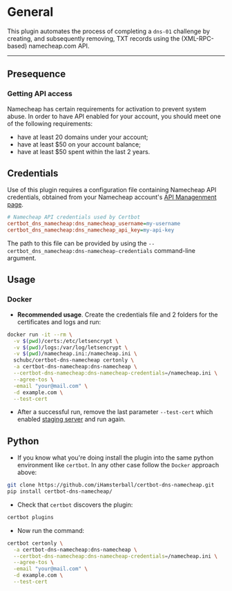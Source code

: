 # General

This plugin automates the process of completing a ``dns-01`` challenge by creating, and subsequently removing, TXT records using the (XML-RPC-based) namecheap.com API.

------------------

## Presequence

### Getting API access

Namecheap has certain requirements for activation to prevent system abuse. In order to have API enabled for your account, you should meet one of the following requirements:

- have at least 20 domains under your account;
- have at least $50 on your account balance;
- have at least $50 spent within the last 2 years.

## Credentials

Use of this plugin requires a configuration file containing Namecheap API credentials, obtained from your Namecheap account's [API Managenment page](https://ap.www.namecheap.com/settings/tools/apiaccess/).

```ini
# Namecheap API credentials used by Certbot
certbot_dns_namecheap:dns_namecheap_username=my-username
certbot_dns_namecheap:dns_namecheap_api_key=my-api-key
```

The path to this file can be provided by using the `--certbot_dns_namecheap:dns-namecheap-credentials` command-line argument.

## Usage

### Docker

- **Recommended usage**. Create the credentials file and 2 folders for the certificates and logs and run:

```sh
docker run -it --rm \
  -v $(pwd)/certs:/etc/letsencrypt \
  -v $(pwd)/logs:/var/log/letsencrypt \
  -v $(pwd)/namecheap.ini:/namecheap.ini \
  schubc/certbot-dns-namecheap certonly \
  -a certbot-dns-namecheap:dns-namecheap \
  --certbot-dns-namecheap:dns-namecheap-credentials=/namecheap.ini \
  --agree-tos \
  -email "your@mail.com" \
  -d example.com \
  --test-cert
```

- After a successful run, remove the last parameter `--test-cert` which enabled [staging server](https://letsencrypt.org/docs/staging-environment/) and run again.

## Python

- If you know what you're doing install the plugin into the same python environment like `certbot`. In any other case follow the `Docker` approach above:

```sh
git clone https://github.com/iHamsterball/certbot-dns-namecheap.git
pip install certbot-dns-namecheap/
```

- Check that `certbot` discovers the plugin:

```sh
certbot plugins
```

- Now run the command:

```sh
certbot certonly \
  -a certbot-dns-namecheap:dns-namecheap \
  --certbot-dns-namecheap:dns-namecheap-credentials=/namecheap.ini \
  --agree-tos \
  -email "your@mail.com" \
  -d example.com \
  --test-cert
  ```
